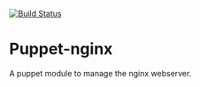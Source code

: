[![Build Status](https://travis-ci.org/alphagov/puppet-nginx.png?branch=master)](https://travis-ci.org/alphagov/puppet-nginx)

# Puppet-nginx

A puppet module to manage the nginx webserver.

